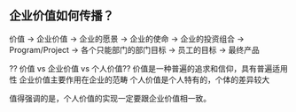 ## 企业价值如何传播？
价值 -> 企业价值 -> 企业的愿景 -> 企业的使命 -> 企业的投资组合 -> Program/Project -> 各个只能部门的部门目标 -> 员工的目标 -> 最终产品

?? 价值 vs 企业价值 vs 个人价值??
价值是一种普遍的追求和信仰，具有普遍适用性
企业价值主要作用在企业的范畴
个人价值是个人特有的，个体的差异较大

值得强调的是，个人价值的实现一定要跟企业价值相一致。